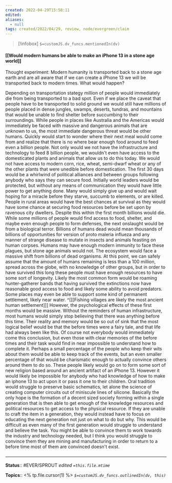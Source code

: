 ```yaml
---
created: 2022-04-29T15:58:11 
edited: 
aliases:
  - null
tags: created/2022/04/29, review, node/evergreen/claim
---
```

> [!infobox]
`$=customJS.dv_funcs.mentionedIn(dv)`

#### [[Would modern humans be able to make an iPhone 13 in a stone age world]]

Thought experiment:
Modern humanity is transported back to a stone age earth and are all aware that if we can create a iPhone 13 we will be transported back to modern times.
What would happen? 

Depending on transportation stategy million of people would immediately die from being transported to a bad spot. Even if we place the caveat that people have to be transported to solid ground we would still have millions of people placed in dense jungles, swamps, deserts, tundras, and mountains that would be unable to find shelter before succumbing to their surroundings.
While people in places like Australia and the Americas would immediately be faced with massive and dangerous animals that are unknown to us,
the most immediate dangerous threat would be other humans.
Quickly would start to wonder where their next meal would come from and realize that there is no where bear enough food around to feed even a billion people.
Not only would we not have the infrastructure and technology to feed 8 billion people, we wouldn't even have access to the domesticated plants and animals that allow us to do this today.
We would not have access to modern corn, rice, wheat, semi-dwarf wheat or any of the other plants that were unedible before domestication. 
The first 30 days would be a whirlwind of political alliances and between groups following anybody who says they can secure food.
Initially world leaders would be protected, but without any means of communication they would have little power to get anything done. 
Many would simply give up and would wait hoping for a miracle before they starve, succumb to elements, or are killed.
People in rural areas would have the best chances at survival as they would have some chance at securing food resources before be set upon by ravenous city dwellers.
Despite this within the first month billions would die.
While some millions of people would find access to food, shelter, and maybe even enough people to form defenses, the next onslaught would be from a biological terror.
Billions of humans dead would mean thousands of billions of opportunities for version of proto maleria influeza and any manner of strange disease to mutate in insects and animals feasting on human corpses.
Humans may have enough modern immunity to face these plagues, but stone age animals would not.
The ecosystem would face a massive shift from billions of dead organisms.
At this point, we can safely assume that the amount of humans remaining is less than a 100 million,
spread across the globe, 
with no knowledge of other groups,
but in order to have survived this long these people must have enough resources to have some sort of longevity.
Likely the most common form would be roaming hunter-gatherer bands that having survived the extinctions now have reasonable good access to food and likely some ability to avoid predators. 
Some places may even be able to support some kind of permanent settlement, likely near water.
^[[[Fishing villages are likely the most ancient human settlement]]]
However, the psychological effects of these first months would be massive.
Without the reminders of human infrastructure, most humans would simply stop believing that there was anything before this time.
Their reality and memory would be so out of sink that the most logical belief would be that the before times were a fairy tale, and that life had always been like this.
Of course not everybody would immediately come this conclusion,
but even those with clear memories of the before times and their task would find in near impossible to understand how to complete it.
Perhaps a small percentage of the people who keep their wits about them would be able to keep track of the events, but an even smaller percentage of that would be charismatic enough to actually convince others around them to do so. 
These people likely would go on to form some sort of new religion based around an ancient artifact of an iPhone 13.
However it would likely be impossible for anybody who had knowledge of how to make an iphone 13 to act upon it or pass it one to their children. Oral tradition would struggle to preserve basic schematics, let alone the science of creating computer circuits out of miniscule lines of silicone.
Basically the only hope is the formation of a decent sized society forming within a single generation that is then able to get enough of the knowledge resources and political resources to get access to the physical resource.
If they are unable to craft the item in a generation, they would instead have to focus on educating the next generation not just on what to do but why.
This would be difficult as even many of the first generation would struggle to understand and believe the task.
You might be able to convince them to work towards the industry and technology needed, but I think you would struggle to convince them they are mining and manufacturing in order to return to a before time most of them are convinced doesn't exist.

### <hr class="footnote"/>

**Status**:: #EVER/SPROUT
*edited `=this.file.mtime`*

**Topics**:: <% tp.file.cursor(1) %>
*`$=customJS.dv_funcs.outlinedIn(dv, this)`*
